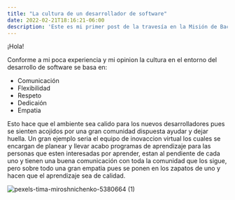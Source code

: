 ```yaml
---
title: "La cultura de un desarrollador de software"
date: 2022-02-21T18:16:21-06:00
description: 'Este es mi primer post de la travesía en la Misión de Backend con Node JS de Launch X.'
---
```

¡Hola! 

Conforme a mi poca experiencia y mi opinion la cultura en el entorno del desarrollo de software se basa en:

- Comunicación
- Flexibilidad
- Respeto
- Dedicaión 
- Empatia


Esto hace que el ambiente sea calido para los nuevos desarrolladores pues se sienten acojidos por una gran comunidad dispuesta ayudar y dejar huella.
Un gran ejemplo seria el equipo de inovaccion virtual los cuales se encargan de planear y llevar acabo programas de aprendizaje para las personas que esten interesadas
por aprender, estan al pendiente de cada uno y tienen una buena comunicación con toda la comunidad que los sigue, pero sobre todo una gran empatia pues se ponen en los zapatos de uno y hacen que el aprendizaje sea de calidad.


![pexels-tima-miroshnichenko-5380664 (1)](https://user-images.githubusercontent.com/73461084/162370410-5a5bab81-1e3e-4c32-9872-65c23eeb40ae.jpg)
